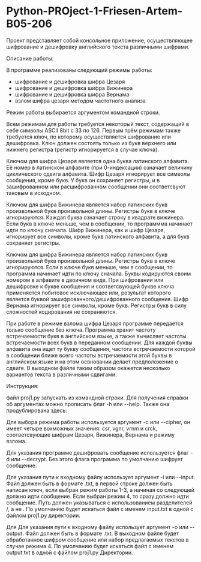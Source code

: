 # Python-PROject-1-Friesen-Artem-B05-206

Проект представляет собой консольное приложение, осуществляющее шифрование и дешифровку английского текста различными шифрами.

Описание работы:

В программе реализованы следующий режимы работы:
- шифрование и дешифровка шифра Цезаря
- шифрование и дешифровка шифра Вижинера
- шифрование и дешифровка шифра Вернама
- взлом шифра цезаря методом частотного анализа

Режим работы выбирается аргументом командной строки.

Всем режимам для работы требуется некоторый текст, содержащий в себе символы ASCII 8bit с 33 по 126. Первым трём режимам также требуется ключ, по которому осуществляется шифрование или дешифровка. Ключ должен состоять только из букв верхнего или нижнего регистра (регистр игнорируется в случае ключа).

Ключом для шифра Цезаря является одна буква латинского алфавита. Её номер в латинском алфавите (при 0-индексации) означает величину циклического сдвига алфавита.
Шифр Цезаря игнорирует все символы сообщения, кроме букв. У букв он сохраняет регистры, и в зашифрованном или расшифрованном сообщении они соответсвуют таковым в исходном.

Ключом для шифра Вижинера является набор латинских букв произвольной букв произвольной длины. Регистры букв в ключе игнорируются. Каждая буква означает строку в квадрате вижинера. Если букв в ключе меньше, чем в сообщении, то программма начинает идти по ключу сначала.
Шифр Вижинера, как и шифр Цезаря, игнорирует все символы, кроме букв латинского алфавита, а для букв сохраняет регистры.

Ключом для шифра Вижинера является набор латинских букв произвольной букв произвольной длины. Регистры букв в ключе игнорируются. Если в ключе букв меньше, чем в сообщении, то программа начинает идти по ключу сначала. Буквы кодируются своим номером в алфавите в двоичном виде. При шифровании или дешифровке к букве сообщения и соответсвующей букве ключа применяется побитовое исключающее или, результат которого является буквой зашифрованного/дешифрованного сообщения. Шифр Вернама игнорирует все символы, кроме букв. Регистры букв в силу сложностей кодирования не сохраняются.

При работе в режиме взлома шифра Цезаря программе передается только сообщение без ключа. Программа хранит частоту встречаемости букв в английском языке, а также вычисляет частоты встречаемости всех букв в переданном сообщении. Для каждой буквы алфавита она ищет ту букву сообщения, частота встречаемости которой в сообщении ближе всего частоты встречаемости этой буквы в английском языке и на этом освновании делает предположение о сдвиге. В выходном файле таким образом окажется несколько вариантов текста в различными сдвигами.

Инструкция:

файл proj1.py запускать из командной строки. Для получения справки об аргументах можно прописать флаг -h или --help. Также она продублирована здесь:

Для выбора режима работы используется аргумент -c или --cipher, он имеет четыре вохможных значения: csr, vgnr, vrnm и crck, соответсвующие шифрам Цезаря, Вижинера, Вернама и режиму взлома.

Для указания программе дешифровать сообщение используется флаг -d или --decrypt. Без этого флага программа по умолчанию шифрует сообщение.

Для указания пути к входному файлу использует аргумент -i или --input. Файл должен быть в формате .txt, в первой строке должен быть написан ключ, если выбран режим работы 1-3, а начиная со следующей должно идти сообщение. Если выбран режим 4, то сразу должно идти сообщение. Путь должен указываться с использованием разделителей /, а не \. По умолчанию будет искаться файл с именем input.txt в одной с файлом proj1.py директории.

Для Для указания пути к входному файлу использует аргумент -o или --output. Файл должен быть в формате .txt. В выходном файле будет обработанное шифром сообщение или набор предлагаемых текстов в случае режима 4. По умолчанию будет искаться файл с именем output.txt в одной с файлом proj1.py Директории.
